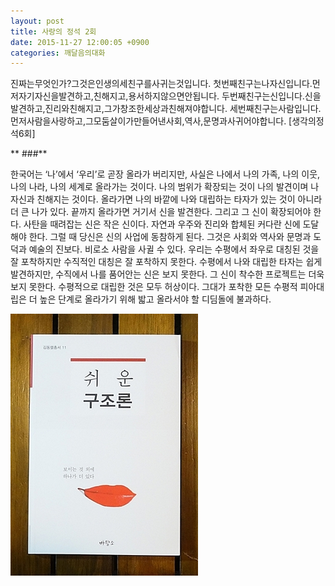 ```yaml
---
layout: post
title: 사랑의 정석 2회
date: 2015-11-27 12:00:05 +0900
categories: 깨달음의대화
---
```

진짜는무엇인가?그것은인생의세친구를사귀는것입니다. 첫번째친구는나자신입니다.먼저자기자신을발견하고,친해지고,용서하지않으면안됩니다. 두번째친구는신입니다.신을발견하고,진리와친해지고,그가창조한세상과친해져야합니다. 세번째친구는사람입니다.먼저사람을사랑하고,그모둠살이가만들어낸사회,역사,문명과사귀어야합니다. [생각의정석6회] 

  


 
  ** ###** 

  


한국어는 ‘나’에서 ‘우리’로 곧장 올라가 버리지만, 사실은 나에서 나의 가족, 나의 이웃, 나의 나라, 나의 세계로 올라가는 것이다. 나의 범위가 확장되는 것이 나의 발견이며 나 자신과 친해지는 것이다. 올라가면 나의 바깥에 나와 대립하는 타자가 있는 것이 아니라 더 큰 나가 있다. 끝까지 올라가면 거기서 신을 발견한다. 그리고 그 신이 확장되어야 한다. 사탄을 때려잡는 신은 작은 신이다. 자연과 우주와 진리와 합체된 커다란 신에 도달해야 한다. 그럴 때 당신은 신의 사업에 동참하게 된다. 그것은 사회와 역사와 문명과 도덕과 예술의 진보다. 비로소 사람을 사귈 수 있다. 우리는 수평에서 좌우로 대칭된 것을 잘 포착하지만 수직적인 대칭은 잘 포착하지 못한다. 수평에서 나와 대립한 타자는 쉽게 발견하지만, 수직에서 나를 품어안는 신은 보지 못한다. 그 신이 착수한 프로젝트는 더욱 보지 못한다. 수평적으로 대립한 것은 모두 허상이다. 그대가 포착한 모든 수평적 피아대립은 더 높은 단계로 올라가기 위해 밟고 올라서야 할 디딤돌에 불과하다. 

  


  



 
<img width="300" height="419" alt="DSC01488.JPG" src="files/attach/images/198/692/642/DSC01488.JPG" />